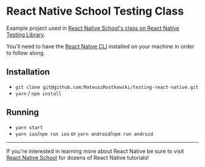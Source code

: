 # React Native School Testing Class

Example project used in [React Native School's class on React Native Testing Library](https://www.reactnativeschool.com/test-react-native-apps-with-react-native-testing-library).

You'll need to have the [React Native CLI](https://facebook.github.io/react-native/docs/getting-started) installed on your machine in order to follow along.

## Installation

- `git clone git@github.com:MateuszRostkowski/testing-react-native.git`
- `yarn` / `npm install`

## Running

- `yarn start`
- `yarn ios`/`npm run ios` or `yarn android`/`npm run android`

---

If you're interested in learning more about React Native be sure to visit [React Native School](https://www.reactnativeschool.com/) for dozens of React Native tutorials!
